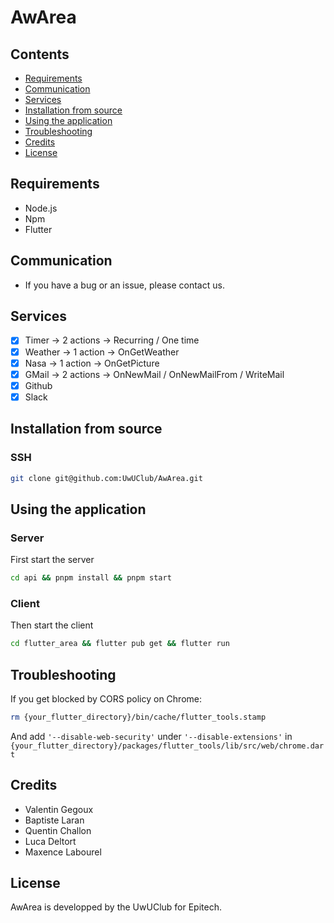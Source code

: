 # AwArea

## Contents

-   [Requirements](#requirements)
-   [Communication](#communication)
-   [Services](#services)
-   [Installation from source](#installation-from-source)
-   [Using the application](#using-the-application)
-   [Troubleshooting](#troubleshooting)
-   [Credits](#credits)
-   [License](#license)

## Requirements

-   Node.js
-   Npm
-   Flutter

## Communication

-   If you have a bug or an issue, please contact us.

## Services

-   [x] Timer -> 2 actions -> Recurring / One time
-   [x] Weather -> 1 action -> OnGetWeather
-   [x] Nasa -> 1 action -> OnGetPicture
-   [x] GMail -> 2 actions -> OnNewMail / OnNewMailFrom / WriteMail
-   [x] Github
-   [x] Slack

## Installation from source

### SSH

```bash
git clone git@github.com:UwUClub/AwArea.git
```

## Using the application

### Server

First start the server

```bash
cd api && pnpm install && pnpm start
```

### Client

Then start the client

```bash
cd flutter_area && flutter pub get && flutter run
```

## Troubleshooting

If you get blocked by CORS policy on Chrome:

```bash
rm {your_flutter_directory}/bin/cache/flutter_tools.stamp
```

And add ``'--disable-web-security'`` under ``'--disable-extensions'`` in ``{your_flutter_directory}/packages/flutter_tools/lib/src/web/chrome.dart``

## Credits

-   Valentin Gegoux
-   Baptiste Laran
-   Quentin Challon
-   Luca Deltort
-   Maxence Labourel

## License

AwArea is developped by the UwUClub for Epitech.
